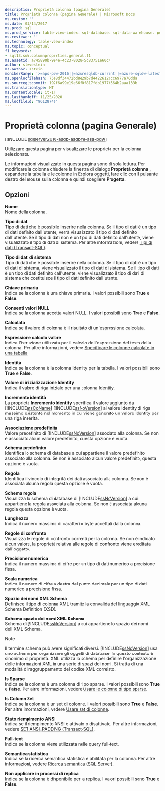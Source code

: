 ```yaml
---
description: Proprietà colonna (pagina Generale)
title: Proprietà colonna (pagina Generale) | Microsoft Docs
ms.custom: ''
ms.date: 03/14/2017
ms.prod: sql
ms.prod_service: table-view-index, sql-database, sql-data-warehouse, pdw
ms.reviewer: ''
ms.technology: table-view-index
ms.topic: conceptual
f1_keywords:
- sql13.swb.columnproperties.general.f1
ms.assetid: a745890b-994e-4c23-8028-5c83751e60c4
author: stevestein
ms.author: sstein
monikerRange: '>=aps-pdw-2016||=azuresqldb-current||=azure-sqldw-latest||>=sql-server-2016||=sqlallproducts-allversions||>=sql-server-linux-2017||=azuresqldb-mi-current'
ms.openlocfilehash: 75a8df34472bd8e29b7d4422612ccc6977a70dda
ms.sourcegitcommit: 192f6a99e19e66f0f817fdb1977f564b2aaa133b
ms.translationtype: HT
ms.contentlocale: it-IT
ms.lasthandoff: 11/25/2020
ms.locfileid: "96128746"
---
```

# <a name="column-properties-general-page"></a>Proprietà colonna (pagina Generale)
[!INCLUDE [sqlserver2016-asdb-asdbmi-asa-pdw](../../includes/applies-to-version/sqlserver2016-asdb-asdbmi-asa-pdw.md)]

  Utilizzare questa pagina per visualizzare le proprietà per la colonna selezionata.  
  
 Le informazioni visualizzate in questa pagina sono di sola lettura. Per modificare la colonna chiudere la finestra di dialogo **Proprietà colonna** , espandere la tabella e le colonne in Esplora oggetti, fare clic con il pulsante destro del mouse sulla colonna e quindi scegliere **Progetta**.  
  
## <a name="options"></a>Opzioni  
 **Nome**  
 Nome della colonna.  
  
 **Tipo di dati**  
 Tipo di dati che è possibile inserire nella colonna. Se il tipo di dati è un tipo di dati definito dall'utente, verrà visualizzato il tipo di dati definito dall'utente. Se il tipo di dati non è un tipo di dati definito dall'utente, viene visualizzato il tipo di dati di sistema. Per altre informazioni, vedere [Tipi di dati &#40;Transact-SQL&#41;](../../t-sql/data-types/data-types-transact-sql.md).  
  
 **Tipo di dati di sistema**  
 Tipo di dati che è possibile inserire nella colonna. Se il tipo di dati è un tipo di dati di sistema, viene visualizzato il tipo di dati di sistema. Se il tipo di dati è un tipo di dati definito dall'utente, viene visualizzato il tipo di dati di sistema che costituisce il tipo di dati definito dall'utente.  
  
 **Chiave primaria**  
 Indica se la colonna è una chiave primaria. I valori possibili sono **True** e **False**.  
  
 **Consenti valori NULL**  
 Indica se la colonna accetta valori NULL. I valori possibili sono **True** e **False**.  
  
 **Calcolata**  
 Indica se il valore di colonna è il risultato di un'espressione calcolata.  
  
 **Espressione calcolo valore**  
 Indica l'istruzione utilizzata per il calcolo dell'espressione del testo della colonna. Per altre informazioni, vedere [Specificare le colonne calcolate in una tabella](../../relational-databases/tables/specify-computed-columns-in-a-table.md).  
  
 **Identità**  
 Indica se la colonna è la colonna Identity per la tabella. I valori possibili sono **True** e **False**.  
  
 **Valore di inizializzazione Identity**  
 Indica il valore di riga iniziale per una colonna Identity.  
  
 **Incremento identità**  
 La proprietà **Incremento Identity** specifica il valore aggiunto da [!INCLUDE[msCoName](../../includes/msconame-md.md)] [!INCLUDE[ssNoVersion](../../includes/ssnoversion-md.md)] al valore Identity di riga massimo esistente nel momento in cui viene generato un valore Identity per una riga inserita.  
  
 **Associazione predefinita**  
 Valore predefinito di [!INCLUDE[ssNoVersion](../../includes/ssnoversion-md.md)] associato alla colonna. Se non è associato alcun valore predefinito, questa opzione è vuota.  
  
 **Schema predefinito**  
 Identifica lo schema di database a cui appartiene il valore predefinito associato alla colonna. Se non è associato alcun valore predefinito, questa opzione è vuota.  
  
 **Regola**  
 Identifica il vincolo di integrità dei dati associato alla colonna. Se non è associata alcuna regola questa opzione è vuota.  
  
 **Schema regola**  
 Visualizza lo schema di database di [!INCLUDE[ssNoVersion](../../includes/ssnoversion-md.md)] a cui appartiene la regola associata alla colonna. Se non è associata alcuna regola questa opzione è vuota.  
  
 **Lunghezza**  
 Indica il numero massimo di caratteri o byte accettati dalla colonna.  
  
 **Regole di confronto**  
 Visualizza le regole di confronto correnti per la colonna. Se non è indicato alcun valore, la proprietà relativa alle regole di confronto viene ereditata dall'oggetto.  
  
 **Precisione numerica**  
 Indica il numero massimo di cifre per un tipo di dati numerico a precisione fissa.  
  
 **Scala numerica**  
 Indica il numero di cifre a destra del punto decimale per un tipo di dati numerico a precisione fissa.  
  
 **Spazio dei nomi XML Schema**  
 Definisce il tipo di colonna XML tramite la convalida del linguaggio XML Schema Definition (XSD).  
  
 **Schema spazio dei nomi XML Schema**  
 Schema di [!INCLUDE[ssNoVersion](../../includes/ssnoversion-md.md)] a cui appartiene lo spazio dei nomi dell'XML Schema.  
  
> [!NOTE]  
>  Il termine schema può avere significati diversi. [!INCLUDE[ssNoVersion](../../includes/ssnoversion-md.md)] usa uno schema per organizzare gli oggetti di database. In questo contesto è sinonimo di proprietà. XML utilizza lo schema per definire l'organizzazione delle informazioni XML in una serie di spazi dei nomi. Si tratta di una modalità di raggruppamento del codice XML correlato.  
  
 **Is Sparse**  
 Indica se la colonna è una colonna di tipo sparse. I valori possibili sono **True** e **False**. Per altre informazioni, vedere [Usare le colonne di tipo sparse](../../relational-databases/tables/use-sparse-columns.md).  
  
 **Is Column Set**  
 Indica se la colonna è un set di colonne. I valori possibili sono **True** e **False**. Per altre informazioni, vedere [Usare set di colonne](../../relational-databases/tables/use-column-sets.md).  
  
 **Stato riempimento ANSI**  
 Indica se il riempimento ANSI è attivato o disattivato. Per altre informazioni, vedere [SET ANSI_PADDING &#40;Transact-SQL&#41;](../../t-sql/statements/set-ansi-padding-transact-sql.md).  
  
 **Full-text**  
 Indica se la colonna viene utilizzata nelle query full-text.  
  
 **Semantica statistica**  
 Indica se la ricerca semantica statistica è abilitata per la colonna. Per altre informazioni, vedere [Ricerca semantica &#40;SQL Server&#41;](../../relational-databases/search/semantic-search-sql-server.md).  
  
 **Non applicare in processi di replica**  
 Indica se la colonna è disponibile per la replica. I valori possibili sono **True** e **False**.  
  
  

